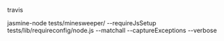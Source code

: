 travis

jasmine-node tests/minesweeper/ --requireJsSetup tests/lib/requireconfig/node.js --matchall --captureExceptions --verbose